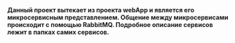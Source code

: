 **Данный проект вытекает из проекта webApp и является его микросервисным представлением. Общение между микросервисами происходит с помощью RabbitMQ. Подробное описание сервисов лежит в папках самих сервисов.**
